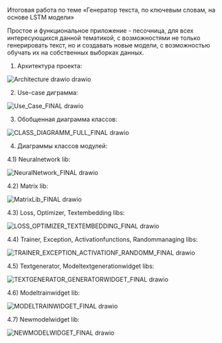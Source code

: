 Итоговая работа по теме «Генератор текста, по ключевым словам, на основе LSTM модели»

Простое и функциональное приложение - песочница, для всех интересующихся данной тематикой, с возможностями не только генерировать текст, но и создавать новые модели, с возможностью обучать их на собственных выборках данных.

1) Архитектура проекта:

![Architecture drawio drawio](https://github.com/user-attachments/assets/90a23708-8f9b-4491-9f04-e12623d97f5d)

2) Use-case диграмма:

![Use_Case_FINAL drawio](https://github.com/user-attachments/assets/5d6f5571-116e-46cb-8476-be4951554540)

3) Обобщенная диаграмма классов:

![CLASS_DIAGRAMM_FULL_FINAL drawio](https://github.com/user-attachments/assets/510fe54e-ade2-4ccd-8b1f-6d2232f9d28b)

4) Диаграммы классов модулей:

4.1) Neuralnetwork lib:

![NeuralNetwork_FINAL drawio](https://github.com/user-attachments/assets/497a1884-665c-43b7-ba95-da27168a2492)

4.2) Matrix lib:

![MatrixLib_FINAL drawio](https://github.com/user-attachments/assets/b02387d0-5623-498f-a638-52de91897d81)

4.3) Loss, Optimizer, Textembedding libs:

![LOSS_OPTIMIZER_TEXTEMBEDDING_FINAL drawio](https://github.com/user-attachments/assets/cadcc44b-ac23-4ef3-b6f8-dd47ae5093e2)

4.4) Trainer, Exception, Activationfunctions, Randommanaging libs:

![TRAINER_EXCEPTION_ACTIVATIONF_RANDOMM_FINAL drawio](https://github.com/user-attachments/assets/d5caea1f-b372-47b1-8862-6362b65e033f)

4.5) Textgenerator, Modeltextgenerationwidget libs:

![TEXTGENERATOR_GENERATORWIDGET_FINAL drawio](https://github.com/user-attachments/assets/c5e51ac3-2719-4f66-9cf8-6b4e38d48c33)

4.6) Modeltrainwidget lib:

![MODELTRAINWIDGET_FINAL drawio](https://github.com/user-attachments/assets/d478ed92-c1af-42cf-a93d-4c05bcadc945)

4.7) Newmodelwidget lib:

![NEWMODELWIDGET_FINAL drawio](https://github.com/user-attachments/assets/f3544499-b5fe-4991-9a95-beb2734515f3)
